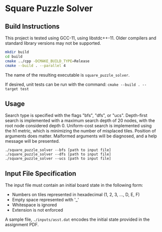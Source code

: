 # Square Puzzle Solver

## Build Instructions

This project is tested using GCC-11, using libstdc++-11.
Older compilers and standard library versions may not be supported.

```sh
mkdir build
cd build
cmake ../cpp -DCMAKE_BUILD_TYPE=Release
cmake --build . --parallel 4
```
The name of the resulting executable is `square_puzzle_solver`.

If desired, unit tests can be run with the command: `cmake --build . --target test`

## Usage

Search type is specified with the flags "bfs", "dfs", or "ucs".
Depth-first search is implemented with a maximum search depth of 20 nodes, with the root node considered depth 0.
Uniform-cost search is implemented using the h1 metric, which is minimizing the number of misplaced tiles.
Position of arguments does matter. Malformed arguments will be diagnosed, and a help message will be presented.

```
./square_puzzle_solver --bfs [path to input file]
./square_puzzle_solver --dfs [path to input file]
./square_puzzle_solver --ucs [path to input file]
```

## Input File Specification

The input file must contain an initial board state in the following form:

- Numbers on tiles represented in hexadecimal (1, 2, 3, ..., D, E, F)
- Empty space represented with '_'
- Whitespace is ignored
- Extension is not enforced

A sample file, `./inputs/asst.dat` encodes the initial state provided in the assignment PDF.
